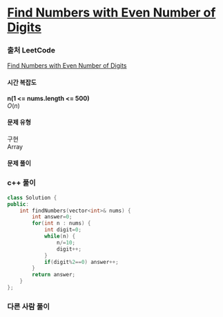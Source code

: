 # [Find Numbers with Even Number of Digits](https://leetcode.com/explore/learn/card/fun-with-arrays/521/introduction/3237/)

### 출처 LeetCode
[Find Numbers with Even Number of Digits](https://leetcode.com/explore/learn/card/fun-with-arrays/521/introduction/3237/)

#### 시간 복잡도
**n(1 <= nums.length <= 500)**  
$`O(n)`$

#### 문제 유형
구현  
Array

#### 문제 풀이

### c++ 풀이
```c++
class Solution {
public:
    int findNumbers(vector<int>& nums) {
        int answer=0;
        for(int n : nums) {
            int digit=0;
            while(n) {
                n/=10;
                digit++;
            }
            if(digit%2==0) answer++;
        }
        return answer;
    }
};
```

### 다른 사람 풀이
```c++

```